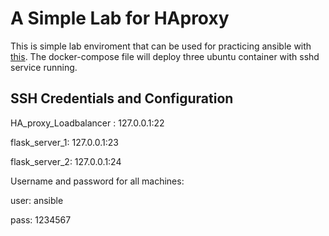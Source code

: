 # A Simple Lab for HAproxy
This is simple lab enviroment that can be used for practicing ansible with [this](https://github.com/amirhne/dockerized-hello-world-flask-app/tree/master/project). The docker-compose file will deploy three ubuntu container with sshd service running.
## SSH Credentials and Configuration
HA_proxy_Loadbalancer : 127.0.0.1:22

flask_server_1: 127.0.0.1:23

flask_server_2: 127.0.0.1:24

Username and password for all machines:

user: ansible

pass: 1234567
